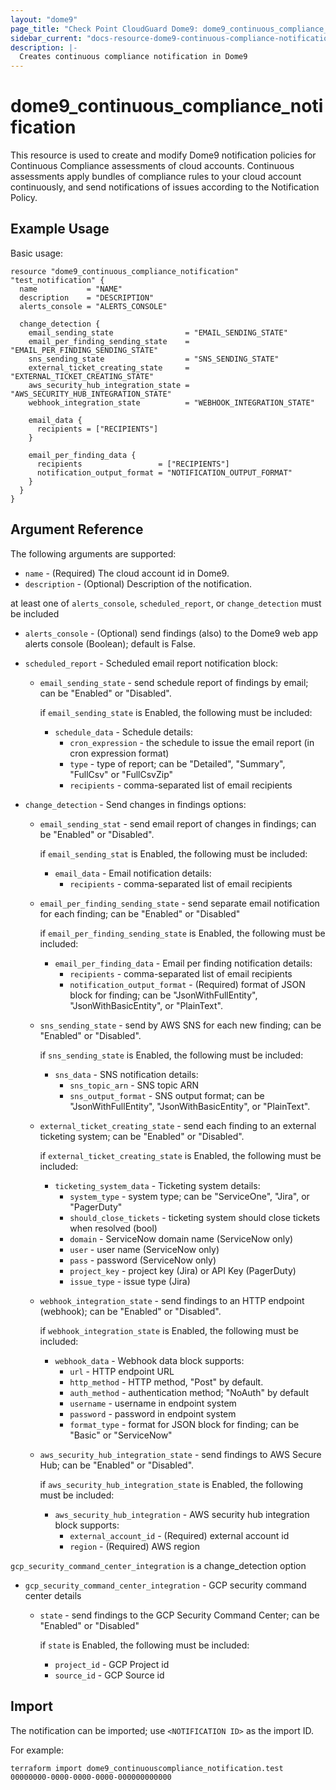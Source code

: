```yaml
---
layout: "dome9"
page_title: "Check Point CloudGuard Dome9: dome9_continuous_compliance_notification"
sidebar_current: "docs-resource-dome9-continuous-compliance-notification"
description: |-
  Creates continuous compliance notification in Dome9
---
```


# dome9_continuous_compliance_notification

This resource is used  to create and modify Dome9  notification policies for Continuous Compliance assessments of cloud accounts. Continuous assessments apply bundles of compliance rules to your cloud account continuously, and send notifications of issues according to the Notification Policy.

## Example Usage

Basic usage:

```hcl
resource "dome9_continuous_compliance_notification" "test_notification" {
  name           = "NAME"
  description    = "DESCRIPTION"
  alerts_console = "ALERTS_CONSOLE"

  change_detection {
    email_sending_state                = "EMAIL_SENDING_STATE"
    email_per_finding_sending_state    = "EMAIL_PER_FINDING_SENDING_STATE"
    sns_sending_state                  = "SNS_SENDING_STATE"
    external_ticket_creating_state     = "EXTERNAL_TICKET_CREATING_STATE"
    aws_security_hub_integration_state = "AWS_SECURITY_HUB_INTEGRATION_STATE"
    webhook_integration_state          = "WEBHOOK_INTEGRATION_STATE"

    email_data {
      recipients = ["RECIPIENTS"]
    }

    email_per_finding_data {
      recipients                 = ["RECIPIENTS"]
      notification_output_format = "NOTIFICATION_OUTPUT_FORMAT"
    }
  }
}

```

## Argument Reference

The following arguments are supported:

* `name` - (Required) The cloud account id in Dome9.
* `description` - (Optional) Description of the notification.

at least one of  `alerts_console`, `scheduled_report`, or `change_detection` must be included

* `alerts_console` - (Optional) send  findings (also) to the Dome9 web app alerts console (Boolean); default is False.

* `scheduled_report` - Scheduled email report notification  block:
    * `email_sending_state` - send schedule report of findings by email; can be  "Enabled" or "Disabled".
	
		if `email_sending_state` is Enabled, the following must be included:
	
		* `schedule_data` -  Schedule details:
			* `cron_expression` -  the schedule to issue the email report (in cron expression format)
			* `type` - type of report; can be  "Detailed", "Summary", "FullCsv" or "FullCsvZip"
			* `recipients` - comma-separated list of email recipients

* `change_detection` -   Send changes in findings options:
    * `email_sending_stat` - send email report of changes in findings; can be "Enabled" or "Disabled".
	
		if `email_sending_stat`  is Enabled, the following must be included:
	
		* `email_data` - Email notification details:
			* `recipients` -  comma-separated list of email recipients

    * `email_per_finding_sending_state` - send separate email  notification for each finding; can be "Enabled" or "Disabled"
	
		if `email_per_finding_sending_state`  is Enabled, the following must be included:

		* `email_per_finding_data` - Email per finding notification details:
			* `recipients` - comma-separated list of email recipients
			* `notification_output_format` - (Required) format of JSON block for finding; can be  "JsonWithFullEntity", "JsonWithBasicEntity", or "PlainText".
	
    * `sns_sending_state` - send  by AWS SNS for each new finding; can be  "Enabled" or "Disabled".
    
		if `sns_sending_state`  is Enabled, the following must be included:
	
		* `sns_data` - SNS notification details:
			* `sns_topic_arn` - SNS topic ARN
			* `sns_output_format` - SNS output format; can be  "JsonWithFullEntity", "JsonWithBasicEntity", or "PlainText".
    
	* `external_ticket_creating_state` - send each finding to an external ticketing system; can be  "Enabled" or "Disabled".
    
		if `external_ticket_creating_state`  is Enabled, the following must be included:
	
		* `ticketing_system_data` - Ticketing system details:
			* `system_type` - system type; can be "ServiceOne", "Jira", or "PagerDuty"
			* `should_close_tickets` - ticketing system should close tickets when resolved (bool)
			* `domain` - ServiceNow domain name (ServiceNow only)
			* `user` - user name (ServiceNow only)
			* `pass` - password (ServiceNow only)
			* `project_key` - project key (Jira) or API Key (PagerDuty)
			* `issue_type` - issue type (Jira)
	
   
    * `webhook_integration_state` - send findings to an HTTP endpoint (webhook); can be  "Enabled" or "Disabled".
	
		if `webhook_integration_state`  is Enabled, the following must be included:
		
		* `webhook_data` - Webhook data block supports:
			* `url` - HTTP endpoint URL 
			* `http_method` - HTTP method, "Post" by default.
			* `auth_method` - authentication method; "NoAuth" by default
			* `username` - username in endpoint system
			* `password` - password in endpoint system
			* `format_type` - format for JSON block for finding; can be "Basic" or "ServiceNow"
		
	 * `aws_security_hub_integration_state` - send findings to AWS Secure Hub; can be "Enabled" or "Disabled".
	
		if `aws_security_hub_integration_state`  is Enabled, the following must be included:
		
		* `aws_security_hub_integration` - AWS security hub integration block supports:
			* `external_account_id` - (Required) external account id
			* `region` - (Required) AWS region	
		
`gcp_security_command_center_integration` is a change_detection option

* `gcp_security_command_center_integration` - GCP security command center details
    * `state` - send findings to the GCP Security Command Center; can be "Enabled" or "Disabled" 
    
		if `state` is Enabled, the following must be included:
	
		* `project_id` - GCP Project id 
		* `source_id` - GCP Source id 

## Import

The notification can be imported; use `<NOTIFICATION ID>` as the import ID. 

For example:

```shell
terraform import dome9_continuouscompliance_notification.test 00000000-0000-0000-0000-000000000000
```
